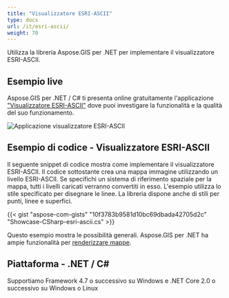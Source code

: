 ```yaml
---
title: "Visualizzatore ESRI-ASCII"
type: docs
url: /it/esri-ascii/
weight: 70
---
```


Utilizza la libreria Aspose.GIS per .NET per implementare il visualizzatore ESRI-ASCII.

## **Esempio live**

Aspose.GIS per .NET / C# ti presenta online gratuitamente l'applicazione ["Visualizzatore ESRI-ASCII"](https://products.aspose.app/gis/viewer/esri-ascii) dove puoi investigare la funzionalità e la qualità del suo funzionamento.

![Applicazione visualizzatore ESRI-ASCII](viewer.png)

## **Esempio di codice - Visualizzatore ESRI-ASCII**

Il seguente snippet di codice mostra come implementare il visualizzatore ESRI-ASCII. Il codice sottostante crea una mappa immagine utilizzando un livello ESRI-ASCII. Se specifichi un sistema di riferimento spaziale per la mappa, tutti i livelli caricati verranno convertiti in esso.
L'esempio utilizza lo stile specificato per disegnare le linee. La libreria dispone anche di stili per punti, linee e superfici.

{{< gist "aspose-com-gists" "10f3783b9581d10bc69dbada42705d2c" "Showcase-CSharp-esri-ascii.cs" >}}

Questo esempio mostra le possibilità generali. Aspose.GIS per .NET ha ampie funzionalità per [renderizzare mappe](https://docs.aspose.com/gis/net/map-rendering/).

## **Piattaforma - .NET / C#**

Supportiamo Framework 4.7 o successivo su Windows e .NET Core 2.0 o successivo su Windows o Linux
